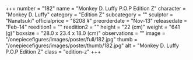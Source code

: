 +++
number = "182"
name = "Monkey D. Luffy P.O.P Edition Z"
character = "Monkey D. Luffy"
category = "Edition Z"
subcategory = ""
sculptor = "Nanatsuki"
officialprice = "8208 ¥"
preorderdate = "Nov-13"
releasedate = "Feb-14"
reedition1 = ""
reedition2 = ""
height = "22 (cm)"
weight = "641 (g)"
boxsize = "28.0 x 23.4 x 18.0 (cm)"
observations = ""
image = "/onepiecefigures/images/poster/full/182.jpg"
thumb = "/onepiecefigures/images/poster/thumb/182.jpg"
alt = "Monkey D. Luffy P.O.P Edition Z"
class = "edition-z"
+++
